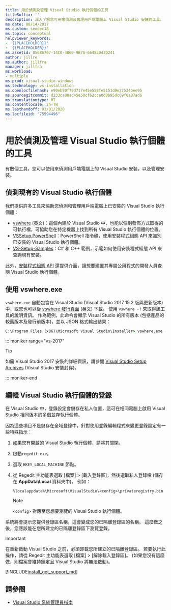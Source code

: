 ```yaml
---
title: 用於偵測及管理 Visual Studio 執行個體的工具
titleSuffix: ''
description: 深入了解您可用來偵測及管理用戶端電腦上 Visual Studio 安裝的工具。
ms.date: 08/14/2017
ms.custom: seodec18
ms.topic: conceptual
helpviewer_keywords:
- '{{PLACEHOLDER}}'
- '{{PLACEHOLDER}}'
ms.assetid: 85686707-14C0-4860-9B7A-66485D43D241
author: jillre
ms.author: jillfra
manager: jillfra
ms.workload:
- multiple
ms.prod: visual-studio-windows
ms.technology: vs-installation
ms.openlocfilehash: e90eb90f79d717e45e558fe5151d9e27534bee95
ms.sourcegitcommit: d233ca00ad45e50cf62cca0d0b95dc69f0a87ad6
ms.translationtype: MT
ms.contentlocale: zh-TW
ms.lasthandoff: 01/01/2020
ms.locfileid: "75594496"
---
```

# <a name="tools-for-detecting-and-managing-visual-studio-instances"></a>用於偵測及管理 Visual Studio 執行個體的工具

有數個工具，您可以使用來偵測用戶端電腦上的 Visual Studio 安裝，以及管理安裝。

## <a name="detecting-existing-visual-studio-instances"></a>偵測現有的 Visual Studio 執行個體

我們提供許多工具來協助您偵測和管理用戶端電腦上已安裝的 Visual Studio 執行個體︰

* [vswhere](https://github.com/microsoft/vswhere) \(英文\)：這個內建於 Visual Studio 中，也能以個別發佈方式取得的可執行檔，可協助您在特定機器上找到所有 Visual Studio 執行個體的位置。
* [VSSetup.PowerShell](https://github.com/microsoft/vssetup.powershell)︰PowerShell 指令碼，使用安裝程式組態 API 來識別已安裝的 Visual Studio 執行個體。
* [VS-Setup-Samples](https://github.com/microsoft/vs-setup-samples)：C# 和 C++ 範例，示範如何使用安裝程式組態 API 來查詢現有安裝。

此外，[安裝程式組態 API](<xref:Microsoft.VisualStudio.Setup.Configuration>) 還提供介面，讓想要建置其專屬公用程式的開發人員查閱 Visual Studio 執行個體。

## <a name="using-vswhereexe"></a>使用 vswhere.exe

`vswhere.exe` 自動包含在 Visual Studio (Visual Studio 2017 15.2 版與更新版本) 中，或您也可以從 [vswhere 發行頁面](https://github.com/Microsoft/vswhere/releases) \(英文\) 下載。 使用 `vswhere -?` 來取得該工具的說明資訊。 作為範例，此命令會顯示 Visual Studio 的所有版本 (包括產品的較舊版本及發行前版本)，並以 JSON 格式輸出結果：

```cmd
C:\Program Files (x86)\Microsoft Visual Studio\Installer> vswhere.exe -legacy -prerelease -format json
```

::: moniker range="vs-2017"

> [!TIP]
> 如需 Visual Studio 2017 安裝的詳細資訊，請參閱 [Visual Studio Setup Archives](https://devblogs.microsoft.com/setup/tag/vs2017/) (Visual Studio 安裝封存)。

::: moniker-end

## <a name="editing-the-registry-for-a-visual-studio-instance"></a>編輯 Visual Studio 執行個體的登錄

在 Visual Studio 中，登錄設定會儲存在私人位置，這可在相同電腦上啟用 Visual Studio 相同版本的多個並存執行個體。

因為這些項目不是儲存在全域登錄中，針對使用登錄編輯程式來變更登錄設定有一些特殊指示︰

1. 如果您有開啟的 Visual Studio 執行個體，請將其關閉。

1. 啟動`regedit.exe`。

1. 選取 `HKEY_LOCAL_MACHINE` 節點。

1. 從 Regedit 主功能表選取 [檔案] > [載入登錄區]，然後選取私人登錄檔 (儲存在 **AppData\Local** 資料夾中)。 例如：

   ```
   %localappdata%\Microsoft\VisualStudio\<config>\privateregistry.bin
   ```

   > [!NOTE]
   > `<config>` 對應至您想要瀏覽的 Visual Studio 執行個體。

系統將會提示您提供登錄區名稱，這會變成您的已隔離登錄區的名稱。 這麼做之後，您應該能在您所建立的已隔離登錄區下瀏覽登錄。

> [!IMPORTANT]
> 在重新啟動 Visual Studio 之前，必須卸載您所建立的已隔離登錄區。 若要執行此操作，請從 Regedit 主功能表選取 [檔案] > [解除載入登錄區]。 (如果您沒有這麼做，則檔案會維持鎖定且 Visual Studio 將無法啟動)。

[!INCLUDE[install_get_support_md](includes/install_get_support_md.md)]

## <a name="see-also"></a>請參閱

* [Visual Studio 系統管理員指南](visual-studio-administrator-guide.md)
